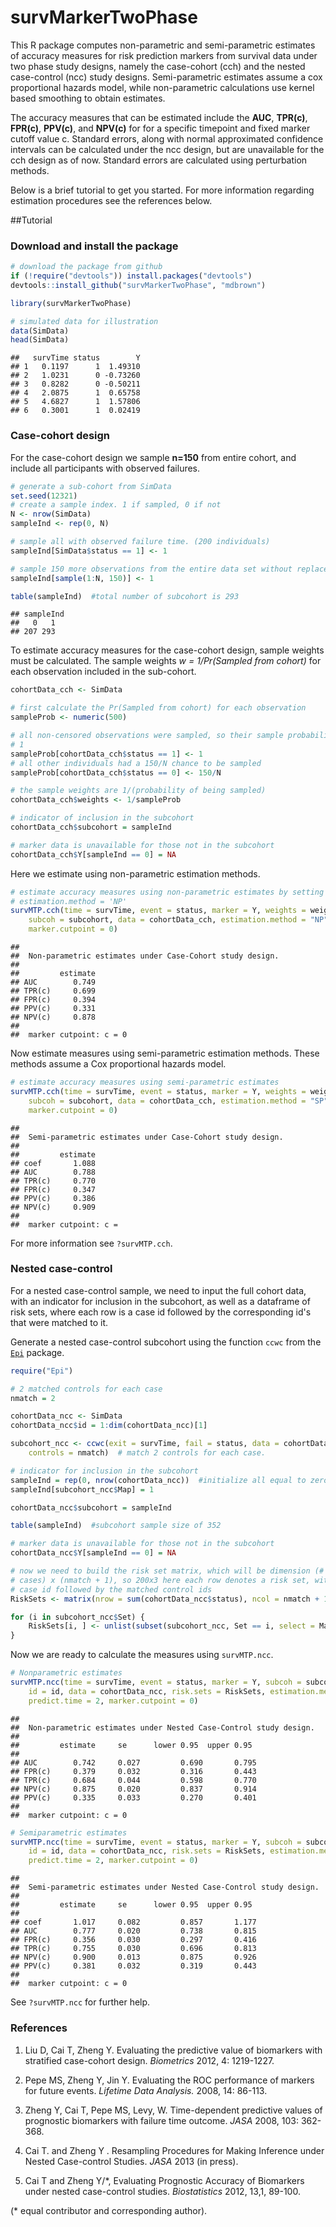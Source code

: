 survMarkerTwoPhase
=============================================

This R package computes non-parametric and semi-parametric estimates of accuracy measures for risk prediction markers from survival data under two phase study designs, namely the case-cohort (cch) and the nested case-control (ncc) study designs. Semi-parametric estimates assume a cox proportional hazards model, while non-parametric calculations use kernel based smoothing to obtain estimates.  

The accuracy measures that can be estimated include the **AUC**, **TPR(c)**, **FPR(c)**, **PPV(c)**, and **NPV(c)** for for a specific timepoint and fixed marker cutoff value c. Standard errors, along with normal approximated confidence intervals can be calculated under the ncc design, but are unavailable for the cch design as of now. Standard errors are calculated using perturbation methods. 

Below is a brief tutorial to get you started. For more information regarding estimation procedures see the references below. 


##Tutorial

### Download and install the package



```r
# download the package from github
if (!require("devtools")) install.packages("devtools")
devtools::install_github("survMarkerTwoPhase", "mdbrown")
```



```r
library(survMarkerTwoPhase)

# simulated data for illustration
data(SimData)
head(SimData)
```

```
##   survTime status        Y
## 1   0.1197      1  1.49310
## 2   1.0231      0 -0.73260
## 3   0.8282      0 -0.50211
## 4   2.0875      1  0.65758
## 5   4.6827      1  1.57806
## 6   0.3001      1  0.02419
```




### Case-cohort design

For the case-cohort design we sample **n=150** from entire cohort, and include all participants with observed failures. 


```r
# generate a sub-cohort from SimData
set.seed(12321)
# create a sample index. 1 if sampled, 0 if not
N <- nrow(SimData)
sampleInd <- rep(0, N)

# sample all with observed failure time. (200 individuals)
sampleInd[SimData$status == 1] <- 1

# sample 150 more observations from the entire data set without replacement
sampleInd[sample(1:N, 150)] <- 1

table(sampleInd)  #total number of subcohort is 293 
```

```
## sampleInd
##   0   1 
## 207 293
```

To estimate accuracy measures for the case-cohort design, sample weights must be calculated. The sample weights *w = 1/Pr(Sampled from cohort)* for each observation included in the sub-cohort. 

```r
cohortData_cch <- SimData

# first calculate the Pr(Sampled from cohort) for each observation
sampleProb <- numeric(500)

# all non-censored observations were sampled, so their sample probability is
# 1
sampleProb[cohortData_cch$status == 1] <- 1
# all other individuals had a 150/N chance to be sampled
sampleProb[cohortData_cch$status == 0] <- 150/N

# the sample weights are 1/(probability of being sampled)
cohortData_cch$weights <- 1/sampleProb

# indicator of inclusion in the subcohort
cohortData_cch$subcohort = sampleInd

# marker data is unavailable for those not in the subcohort
cohortData_cch$Y[sampleInd == 0] = NA
```

Here we estimate using non-parametric estimation methods.   


```r
# estimate accuracy measures using non-parametric estimates by setting
# estimation.method = 'NP'
survMTP.cch(time = survTime, event = status, marker = Y, weights = weights, 
    subcoh = subcohort, data = cohortData_cch, estimation.method = "NP", predict.time = 2, 
    marker.cutpoint = 0)
```

```
## 
##  Non-parametric estimates under Case-Cohort study design.
## 
##         estimate
## AUC        0.749
## TPR(c)     0.699
## FPR(c)     0.394
## PPV(c)     0.331
## NPV(c)     0.878
## 
##  marker cutpoint: c = 0
```


Now estimate measures  using semi-parametric estimation methods. These methods assume a Cox proportional hazards model.


```r
# estimate accuracy measures using semi-parametric estimates
survMTP.cch(time = survTime, event = status, marker = Y, weights = weights, 
    subcoh = subcohort, data = cohortData_cch, estimation.method = "SP", predict.time = 2, 
    marker.cutpoint = 0)
```

```
## 
##  Semi-parametric estimates under Case-Cohort study design.
## 
##         estimate
## coef       1.088
## AUC        0.788
## TPR(c)     0.770
## FPR(c)     0.347
## PPV(c)     0.386
## NPV(c)     0.909
## 
##  marker cutpoint: c =
```



For more information see `?survMTP.cch`. 

### Nested case-control
For a nested case-control sample, we need to input the full cohort data, with an indicator for inclusion in the subcohort, as well as a dataframe of risk sets, where each row is a case id followed by the corresponding id's that were matched to it. 

Generate a nested case-control subcohort using the function `ccwc` from the [`Epi`](http://cran.r-project.org/web/packages/Epi/index.html) package. 


```r
require("Epi")

# 2 matched controls for each case
nmatch = 2

cohortData_ncc <- SimData
cohortData_ncc$id = 1:dim(cohortData_ncc)[1]

subcohort_ncc <- ccwc(exit = survTime, fail = status, data = cohortData_ncc, 
    controls = nmatch)  # match 2 controls for each case. 

# indicator for inclusion in the subcohort
sampleInd = rep(0, nrow(cohortData_ncc))  #initialize all equal to zero
sampleInd[subcohort_ncc$Map] = 1

cohortData_ncc$subcohort = sampleInd

table(sampleInd)  #subcohort sample size of 352

# marker data is unavailable for those not in the subcohort
cohortData_ncc$Y[sampleInd == 0] = NA

# now we need to build the risk set matrix, which will be dimension (# of
# cases) x (nmatch + 1), so 200x3 here each row denotes a risk set, with the
# case id followed by the matched control ids
RiskSets <- matrix(nrow = sum(cohortData_ncc$status), ncol = nmatch + 1)

for (i in subcohort_ncc$Set) {
    RiskSets[i, ] <- unlist(subset(subcohort_ncc, Set == i, select = Map))
}
```


Now we are ready to calculate the measures using `survMTP.ncc`. 


```r
# Nonparametric estimates
survMTP.ncc(time = survTime, event = status, marker = Y, subcoh = subcohort, 
    id = id, data = cohortData_ncc, risk.sets = RiskSets, estimation.method = "NP", 
    predict.time = 2, marker.cutpoint = 0)
```

```
## 
##  Non-parametric estimates under Nested Case-Control study design.
## 
##         estimate     se      lower 0.95  upper 0.95
## 
## AUC        0.742     0.027         0.690       0.795 
## FPR(c)     0.379     0.032         0.316       0.443 
## TPR(c)     0.684     0.044         0.598       0.770 
## NPV(c)     0.875     0.020         0.837       0.914 
## PPV(c)     0.335     0.033         0.270       0.401 
## 
##  marker cutpoint: c = 0
```



```r
# Semiparametric estimates
survMTP.ncc(time = survTime, event = status, marker = Y, subcoh = subcohort, 
    id = id, data = cohortData_ncc, risk.sets = RiskSets, estimation.method = "SP", 
    predict.time = 2, marker.cutpoint = 0)
```

```
## 
##  Semi-parametric estimates under Nested Case-Control study design.
## 
##         estimate     se      lower 0.95  upper 0.95
## 
## coef       1.017     0.082         0.857       1.177 
## AUC        0.777     0.020         0.738       0.815 
## FPR(c)     0.356     0.030         0.297       0.416 
## TPR(c)     0.755     0.030         0.696       0.813 
## NPV(c)     0.900     0.013         0.875       0.926 
## PPV(c)     0.381     0.032         0.319       0.443 
## 
##  marker cutpoint: c = 0
```

 
See `?survMTP.ncc` for further help. 

### References

1. Liu D, Cai T, Zheng Y. Evaluating the predictive value of biomarkers with stratified case-cohort design. *Biometrics* 2012, 4: 1219-1227.

2. Pepe MS, Zheng Y, Jin Y. Evaluating the ROC performance of markers for future events. *Lifetime Data Analysis.* 2008, 14: 86-113.

3. Zheng Y, Cai T, Pepe MS, Levy, W. Time-dependent predictive values of prognostic biomarkers with failure time outcome. *JASA* 2008, 103: 362-368.

4. Cai T. and Zheng Y . Resampling Procedures for Making Inference under Nested Case-control Studies. *JASA* 2013 (in press). 

5. Cai T and Zheng Y/*, Evaluating Prognostic Accuracy of Biomarkers under nested case-control studies. *Biostatistics* 2012, 13,1, 89-100. 

(* equal contributor and corresponding author). 











